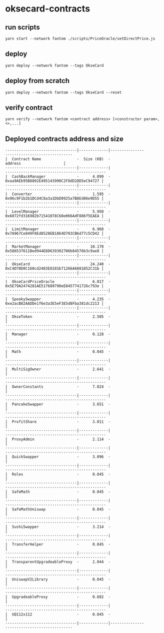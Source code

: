 # oksecard-contracts

## run scripts

    yarn start --network fantom ./scripts/PriceOracle/setDirectPrice.js

## deploy

    yarn deploy --network fantom --tags OkseCard

## deploy from scratch

    yarn deploy --network fantom --tags OkseCard --reset

## verify contract

    yarn verify --network fantom <contract address> [<constructor param>, <>,...]

## Deployed contracts address and size

    ·-------------------------------|-------------|---------------······························
    |  Contract Name                ·  Size (KB)  ·                  address                   │
    ································|·············|·············································
    |  CashBackManager              ·      4.099  · 0xaa9AEb95B8892E495143990C2F8dD28D5eC94727 │
    ································|·············|·············································
    |  Converter                    ·      1.595  · 0x96c9F1b2b1DCd4C8a3a1DbD0925a7B8Ed06e9D55 │
    ································|·············|·············································
    |  LevelManager                 ·      5.950  · 0x6072fd316982b71541078C60e066AdF886f5EAEA │
    ································|·············|·············································
    |  LimitManager                 ·      6.968  · 0x7A967Ce849F8Ed8528EB1864D703CB6d77c5CD42 │
    ································|·············|·············································
    |  MarketManager                ·     10.170  · 0x586537611Bed944E6D639302706b84576b3c9ae8 │
    ································|·············|·············································
    |  OkseCard                     ·     24.240  · 0xC4D70D0C160cd2483E8101b71266A6881852C31b │
    ································|·············|·············································
    |  OkseCardPriceOracle          ·      6.017  · 0x5E79A2474281AE517689790eE8457741726c793e │
    ································|·············|·············································
    |  SpookySwapper                ·      4.235  · 0xe2acB82AADDe1f6e3a3E5eF3E5d8Fba381dc2213 │
    ································|·············|·············································
    |  OkseToken                    ·      2.505  ·                                            │
    ································|·············|·············································
    |  Manager                      ·      0.128  ·                                            │
    ································|·············|·············································
    |  Math                         ·      0.045  ·                                            │
    ································|·············|·············································
    |  MultiSigOwner                ·      2.641  ·                                            │
    ································|·············|·············································
    |  OwnerConstants               ·      7.024  ·                                            │
    ································|·············|·············································
    |  PancakeSwapper               ·      3.651  ·                                            │
    ································|·············|·············································
    |  ProfitShare                  ·      3.011  ·                                            │
    ································|·············|·············································
    |  ProxyAdmin                   ·      2.114  ·                                            │
    ································|·············|·············································
    |  QuickSwapper                 ·      3.096  ·                                            │
    ································|·············|·············································
    |  Roles                        ·      0.045  ·                                            │
    ································|·············|·············································
    |  SafeMath                     ·      0.045  ·                                            │
    ································|·············|·············································
    |  SafeMathUniswap              ·      0.045  ·                                            │
    ································|·············|·············································
    |  SushiSwapper                 ·      3.214  ·                                            │
    ································|·············|·············································
    |  TransferHelper               ·      0.045  ·                                            │
    ································|·············|·············································
    |  TransparentUpgradeableProxy  ·      2.044  ·                                            │
    ································|·············|·············································
    |  UniswapV2Library             ·      0.045  ·                                            │
    ································|·············|·············································
    |  UpgradeableProxy             ·      0.682  ·                                            │
    ································|·············|·············································
    |  UQ112x112                    ·      0.045  ·                                            │
    ·-------------------------------|-------------|---------------······························
